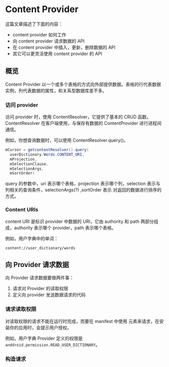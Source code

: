 # Content Provider

这篇文章描述了下面的内容：

* content provider 如何工作
* 向 content provider 请求数据的 API
* 在 content provider 中插入，更新，删除数据的 API
* 其它可以更灵活使用 content provider 的 API

## 概览
Content Provider 以一个或多个表格的方式向外部提供数据。表格的行代表数据实例，列代表数据的属性，和关系型数据库差不多。

### 访问 provider
访问 provider 时，使用 ContentResolver，它提供了基本的 CRUD 函数。ContentResolver 在客户端使用，与保存有数据的 ContentProvider
进行进程间通信。

例如，你想查询数据时，可以使用 ContentResolver.query()。

```java
mCursor = getcontentResolver().query(
  userDictionary.Words.CONTENT_URI,
  mProjection,
  mSelectionClause,
  mSelectionArgs,
  mSortOrder)
```

query 的参数中，uri 表示哪个表格，projection 表示哪个列，selection 表示与列相关的查询条件，selectionArgs(?) ,sortOrder 表示
对返回的数据进行排序的方式。

### Content URIs
content URI 是标识 provider 中数据的 URI，它由 authority 和 path 两部分组成，authority 表示哪个 provider，path 表示哪个表格。

例如，用户字典中的单词：

```
content://user_dictionary/words
```

## 向 Provider 请求数据
向 Provider 请求数据要做两件事：

1. 请求对 Provider 的读取权限
2. 定义向 provider 发送数据请求的代码

### 请求读取权限
对读取权限的请求不能在运行时完成，而要在 manifest 中使用 <uses-permission> 元素来请求，在安装你的应用时，会提示用户授权。

例如，用户字典 Provider 定义的权限是 `anddroid.permission.READ_USER_DICTIONARY`。

### 构造请求
